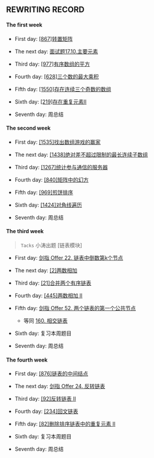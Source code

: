 ## REWRITING RECORD

#### The first week

* First day: [[867]转置矩阵](https://leetcode-cn.com/problems/transpose-matrix)

* The next day: [面试题17.10.主要元素](https://leetcode-cn.com/problems/find-majority-element-lcci)

* Third day: [[977]有序数组的平方](https://leetcode-cn.com/problems/squares-of-a-sorted-array/)

* Fourth day: [[628]三个数的最大乘积](https://leetcode-cn.com/problems/maximum-product-of-three-numbers)

* Fifth day: [[1550]存在连续三个奇数的数组](https://leetcode-cn.com/problems/three-consecutive-odds)

* Sixth day: [[219]存在重复元素II](https://leetcode-cn.com/problems/contains-duplicate-ii)

* Seventh day: 周总结

#### The second week

* First day: [[1535]找出数组游戏的赢家](https://leetcode-cn.com/problems/find-the-winner-of-an-array-game)

* The next day: [[1438]绝对差不超过限制的最长连续子数组](https://leetcode-cn.com/problems/longest-continuous-subarray-with-absolute-diff-less-than-or-equal-to-limit)

* Third day: [[1267]统计参与通信的服务器](https://leetcode-cn.com/problems/count-servers-that-communicate)

* Fourth day: [[840]矩阵中的幻方](https://leetcode-cn.com/problems/magic-squares-in-grid)

* Fifth day: [[969]煎饼排序](https://leetcode-cn.com/problems/pancake-sorting/)

* Sixth day: [[1424]对角线遍历](https://leetcode-cn.com/problems/diagonal-traverse-ii)

* Seventh day: 周总结

#### The third week
> `Tacks` 小涛出题 [链表模块]

* First day: [剑指 Offer 22. 链表中倒数第k个节点](https://leetcode-cn.com/problems/lian-biao-zhong-dao-shu-di-kge-jie-dian-lcof/)

* The next day: [[2]两数相加](https://leetcode-cn.com/problems/add-two-numbers/)

* Third day: [[21]合并两个有序链表](https://leetcode-cn.com/problems/merge-two-sorted-lists/)

* Fourth day: [[445]两数相加 II](https://leetcode-cn.com/problems/add-two-numbers-ii/)

* Fifth day: [剑指 Offer 52. 两个链表的第一个公共节点](https://leetcode-cn.com/problems/liang-ge-lian-biao-de-di-yi-ge-gong-gong-jie-dian-lcof/)
    - 等同 [160. 相交链表](https://leetcode-cn.com/problems/intersection-of-two-linked-lists/)
* Sixth day: 复习本周题目

* Seventh day: 周总结

#### The fourth week

* First day: [[876]链表的中间结点](https://leetcode-cn.com/problems/middle-of-the-linked-list/)

* The next day: [剑指 Offer 24. 反转链表](https://leetcode-cn.com/problems/fan-zhuan-lian-biao-lcof/)

* Third day: [[92]反转链表 II](https://leetcode-cn.com/problems/reverse-linked-list-ii/)

* Fourth day: [[234]回文链表](https://leetcode-cn.com/problems/palindrome-linked-list/)

* Fifth day: [[82]删除排序链表中的重复元素 II](https://leetcode-cn.com/problems/remove-duplicates-from-sorted-list-ii/)

* Sixth day: 复习本周题目

* Seventh day: 周总结
